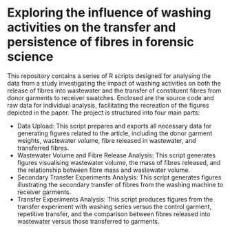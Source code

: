 # Exploring the influence of washing activities on the transfer and persistence of fibres in forensic science

This repository contains a series of R scripts designed for analysing the data from a study investigating the impact of washing activities on both the release of fibres into wastewater and the transfer of constituent fibres from donor garments to receiver swatches. 
Enclosed are the source code and raw data for individual analysis, facilitating the recreation of the figures depicted in the paper. The project is structured into four main parts:
- Data Upload: This script prepares and exports all necessary data for generating figures related to the article, including the donor garment weights, wastewater volume, fibre released in wastewater, and transferred fibres.
- Wastewater Volume and Fibre Release Analysis: This script generates figures visualising wastewater volume, the mass of fibres released, and the relationship between fibre mass and wastewater volume.
- Secondary Transfer Experiments Analysis: This script generates figures illustrating the secondary transfer of fibres from the washing machine to receiver garments.
- Transfer Experiments Analysis: This script produces figures from the transfer experiment with washing series versus the control garment, repetitive transfer, and the comparison between fibres released into wastewater versus those transferred to garments.
